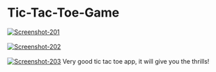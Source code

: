 # Tic-Tac-Toe-Game
<a href="https://ibb.co/C58mgfp"><img src="https://i.ibb.co/4ZtKzHw/Screenshot-201.png" alt="Screenshot-201" border="0"></a>
<br></br>
<a href="https://ibb.co/h1qdLxq"><img src="https://i.ibb.co/Kz1sbc1/Screenshot-202.png" alt="Screenshot-202" border="0"></a>
<br></br>
<a href="https://ibb.co/FVxfJDx"><img src="https://i.ibb.co/9t8f2r8/Screenshot-203.png" alt="Screenshot-203" border="0"></a>
Very good tic tac toe app, it will give you the thrills!

